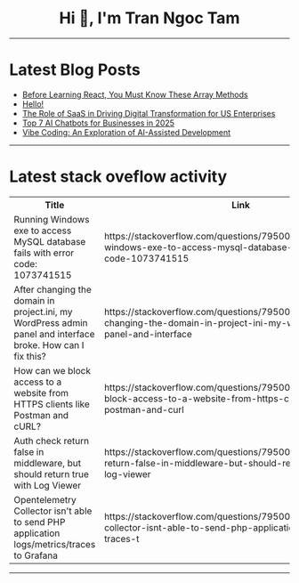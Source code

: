 <h1 align="center">Hi 👋, I'm Tran Ngoc Tam</h1>

---

# Latest Blog Posts 
<!-- BLOG-POST-LIST:START -->
- [Before Learning React, You Must Know These Array Methods](https://dev.to/myogeshchavan97/before-learning-react-you-must-know-these-array-methods-36da)
- [Hello!](https://dev.to/programmeverything/hello-1l5k)
- [The Role of SaaS in Driving Digital Transformation for US Enterprises](https://dev.to/nzminds_11e07312d4586e329/the-role-of-saas-in-driving-digital-transformation-for-us-enterprises-5bai)
- [Top 7 AI Chatbots for Businesses in 2025](https://dev.to/abu_noimmdtoha_036541e/top-7-ai-chatbots-for-businesses-in-2025-374e)
- [Vibe Coding: An Exploration of AI-Assisted Development](https://dev.to/foxgem/vibe-coding-an-exploration-of-ai-assisted-development-2dkm)
<!-- BLOG-POST-LIST:END -->

---

# Latest stack oveflow activity
<table>
  <tr><th>Title</th><th>Link</th></tr>
  <!-- STACKOVERFLOW:START --><tr><td>Running Windows exe to access MySQL database fails with error code: 1073741515</td><td>https://stackoverflow.com/questions/79500150/running-windows-exe-to-access-mysql-database-fails-with-error-code-1073741515</td></tr><tr><td>After changing the domain in project.ini, my WordPress admin panel and interface broke. How can I fix this?</td><td>https://stackoverflow.com/questions/79500138/after-changing-the-domain-in-project-ini-my-wordpress-admin-panel-and-interface</td></tr><tr><td>How can we block access to a website from HTTPS clients like Postman and cURL?</td><td>https://stackoverflow.com/questions/79500082/how-can-we-block-access-to-a-website-from-https-clients-like-postman-and-curl</td></tr><tr><td>Auth check return false in middleware, but should return true with Log Viewer</td><td>https://stackoverflow.com/questions/79500063/auth-check-return-false-in-middleware-but-should-return-true-with-log-viewer</td></tr><tr><td>Opentelemetry Collector isn&#39;t able to send PHP application logs/metrics/traces to Grafana</td><td>https://stackoverflow.com/questions/79500054/opentelemetry-collector-isnt-able-to-send-php-application-logs-metrics-traces-t</td></tr><!-- STACKOVERFLOW:END -->
</table>

---


